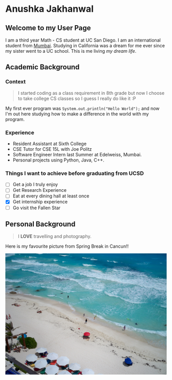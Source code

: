 # Anushka Jakhanwal
## Welcome to my User Page
I am a third year Math - CS student at UC San Diego. I am an international student from [Mumbai](https://www.gettyimages.com/photos/mumbai). Studying in California was a dream for me ever since my sister went to a UC school. This is me living _my dream life_. 

## Academic Background
### Context 
> I started coding as a class requirement in 8th grade but now I choose to take college CS classes so I guess I really do like it :P

My first ever program was `System.out.println("Hello World");` and now I'm out here studying how to make a difference in the world with my program. 

### Experience 
- Resident Assistant at Sixth College
- CSE Tutor for CSE 15L with Joe Politz
- Software Engineer Intern last Summer at Edelweiss, Mumbai.
- Personal projects using Python, Java, C++.

### Things I want to achieve before graduating from UCSD
* [ ] Get a job I truly enjoy
* [ ] Get Research Experience
* [ ] Eat at every dining hall at least once
* [x] Get internship experience
* [ ] Go visit the Fallen Star

## Personal Background 
> I **LOVE** travelling and photography.


Here is my favourite picture from Spring Break in Cancun!!

![Pictures of Cancun.](IMG_8466.JPG)



  
